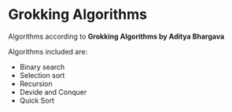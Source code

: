 # Grokking Algorithms

Algorithms according to **Grokking Algorithms by Aditya Bhargava**

Algorithms included are:

- Binary search
- Selection sort
- Recursion
- Devide and Conquer
- Quick Sort

